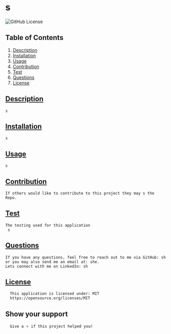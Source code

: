 # s
  ![GitHub License](https://img.shields.io/badge/license-MIT-blue)
## Table of Contents
1.  [Description](#description)
2.  [Installation](#installation)
3.  [Usage](#usage)
4.  [Contribution](#contribution)
5.  [Test](#test)
6.  [Questions](#questions)
7.  [License](#license)
        
## [Description](#description)
    s
## [Installation](#installation)
    s
## [Usage](#usage)
    s
## [Contribution](#contribution)
    If others would like to contribute to this project they may s the Repo.
## [Test](#test)
    The testing used for this application
     s
## [Questions](Questions)
    If you have any questions, feel free to reach out to me via GitHub: sh or you may also send me an email at: she.
    Lets connect with me on LinkedIn: sh


##  [License](#license)
      This application is licensed under: MIT
      https://opensource.org/licenses/MIT

## Show your support
      Give a ⭐ if this project helped you!

